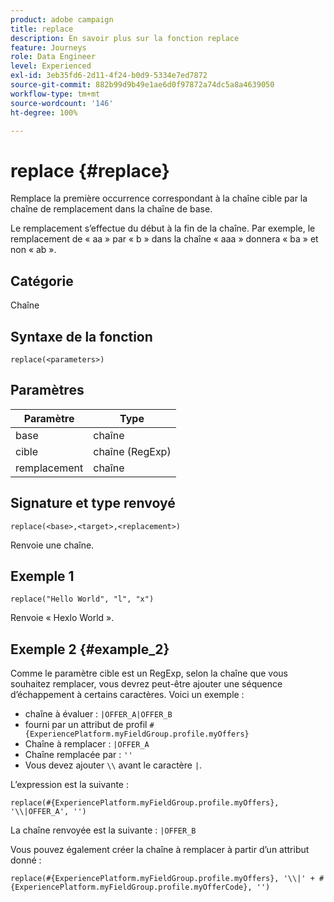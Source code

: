 ```yaml
---
product: adobe campaign
title: replace
description: En savoir plus sur la fonction replace
feature: Journeys
role: Data Engineer
level: Experienced
exl-id: 3eb35fd6-2d11-4f24-b0d9-5334e7ed7872
source-git-commit: 882b99d9b49e1ae6d0f97872a74dc5a8a4639050
workflow-type: tm+mt
source-wordcount: '146'
ht-degree: 100%

---
```


# replace {#replace}

Remplace la première occurrence correspondant à la chaîne cible par la chaîne de remplacement dans la chaîne de base.

Le remplacement s’effectue du début à la fin de la chaîne. Par exemple, le remplacement de « aa » par « b » dans la chaîne « aaa » donnera « ba » et non « ab ».

## Catégorie

Chaîne

## Syntaxe de la fonction

`replace(<parameters>)`

## Paramètres

| Paramètre | Type |
|-----------|--------------|
| base | chaîne |
| cible | chaîne (RegExp) |
| remplacement | chaîne |

## Signature et type renvoyé

`replace(<base>,<target>,<replacement>)`

Renvoie une chaîne.

## Exemple 1

`replace("Hello World", "l", "x")`

Renvoie « Hexlo World ».

## Exemple 2 {#example_2}

Comme le paramètre cible est un RegExp, selon la chaîne que vous souhaitez remplacer, vous devrez peut-être ajouter une séquence d’échappement à certains caractères. Voici un exemple :

* chaîne à évaluer : `|OFFER_A|OFFER_B`
* fourni par un attribut de profil `#{ExperiencePlatform.myFieldGroup.profile.myOffers}`
* Chaîne à remplacer : `|OFFER_A`
* Chaîne remplacée par : `''`
* Vous devez ajouter `\\` avant le caractère `|`.

L’expression est la suivante :

`replace(#{ExperiencePlatform.myFieldGroup.profile.myOffers}, '\\|OFFER_A', '')`

La chaîne renvoyée est la suivante : `|OFFER_B`

Vous pouvez également créer la chaîne à remplacer à partir d’un attribut donné :

`replace(#{ExperiencePlatform.myFieldGroup.profile.myOffers}, '\\|' + #{ExperiencePlatform.myFieldGroup.profile.myOfferCode}, '')`
